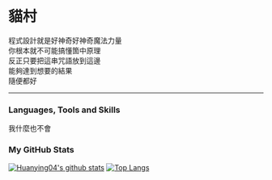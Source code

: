 # 貓村
程式設計就是好神奇好神奇魔法力量<br>
你根本就不可能搞懂箇中原理<br>
反正只要把這串咒語放到這邊<br>
能夠達到想要的結果<br>
隨便都好

---
### Languages, Tools and Skills
我什麼也不會

### My GitHub Stats
[![Huanying04's github stats](https://github-readme-stats.vercel.app/api?username=Huanying04&show_icons=true)](https://github.com/Huanying04)
[![Top Langs](https://github-readme-stats.vercel.app/api/top-langs/?username=Huanying04&layout=compact)](https://github.com/Huanying04)
